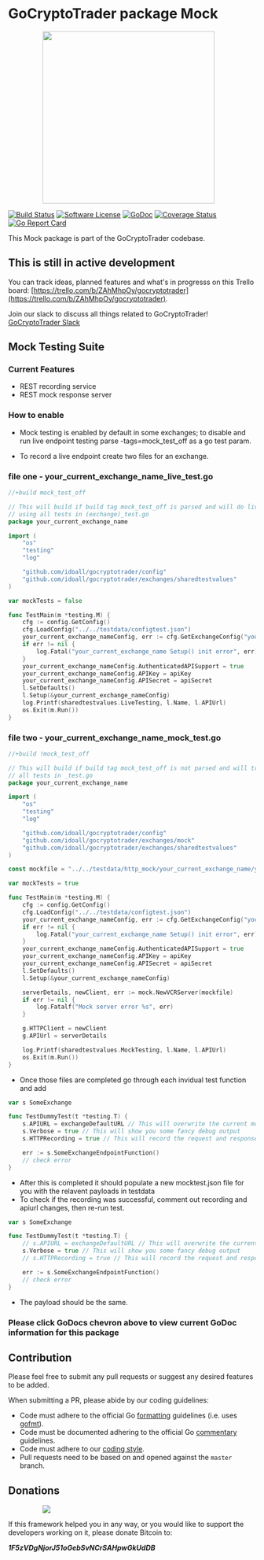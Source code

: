 # GoCryptoTrader package Mock

<img src="https://github.com/idoall/gocryptotrader/blob/master/web/src/assets/page-logo.png?raw=true" width="350px" height="350px" hspace="70">


[![Build Status](https://travis-ci.org/thrasher-corp/gocryptotrader.svg?branch=master)](https://travis-ci.org/thrasher-corp/gocryptotrader)
[![Software License](https://img.shields.io/badge/License-MIT-orange.svg?style=flat-square)](https://github.com/idoall/gocryptotrader/blob/master/LICENSE)
[![GoDoc](https://godoc.org/github.com/idoall/gocryptotrader?status.svg)](https://godoc.org/github.com/idoall/gocryptotrader/exchanges/mock)
[![Coverage Status](http://codecov.io/github/thrasher-corp/gocryptotrader/coverage.svg?branch=master)](http://codecov.io/github/thrasher-corp/gocryptotrader?branch=master)
[![Go Report Card](https://goreportcard.com/badge/github.com/idoall/gocryptotrader)](https://goreportcard.com/report/github.com/idoall/gocryptotrader)


This Mock package is part of the GoCryptoTrader codebase.

## This is still in active development

You can track ideas, planned features and what's in progresss on this Trello board: [https://trello.com/b/ZAhMhpOy/gocryptotrader](https://trello.com/b/ZAhMhpOy/gocryptotrader).

Join our slack to discuss all things related to GoCryptoTrader! [GoCryptoTrader Slack](https://join.slack.com/t/gocryptotrader/shared_invite/enQtNTQ5NDAxMjA2Mjc5LTc5ZDE1ZTNiOGM3ZGMyMmY1NTAxYWZhODE0MWM5N2JlZDk1NDU0YTViYzk4NTk3OTRiMDQzNGQ1YTc4YmRlMTk)

## Mock Testing Suite

### Current Features

+ REST recording service 
+ REST mock response server

### How to enable

+ Mock testing is enabled by default in some exchanges; to disable and run live endpoint testing parse -tags=mock_test_off as a go test param.

+ To record a live endpoint create two files for an exchange.

### file one - your_current_exchange_name_live_test.go

```go
//+build mock_test_off

// This will build if build tag mock_test_off is parsed and will do live testing
// using all tests in (exchange)_test.go
package your_current_exchange_name

import (
	"os"
	"testing"
	"log"

	"github.com/idoall/gocryptotrader/config"
	"github.com/idoall/gocryptotrader/exchanges/sharedtestvalues"
)

var mockTests = false

func TestMain(m *testing.M) {
	cfg := config.GetConfig()
	cfg.LoadConfig("../../testdata/configtest.json")
	your_current_exchange_nameConfig, err := cfg.GetExchangeConfig("your_current_exchange_name")
	if err != nil {
		log.Fatal("your_current_exchange_name Setup() init error", err)
	}
	your_current_exchange_nameConfig.AuthenticatedAPISupport = true
	your_current_exchange_nameConfig.APIKey = apiKey
	your_current_exchange_nameConfig.APISecret = apiSecret
	l.SetDefaults()
	l.Setup(&your_current_exchange_nameConfig)
	log.Printf(sharedtestvalues.LiveTesting, l.Name, l.APIUrl)
	os.Exit(m.Run())
}
```

### file two - your_current_exchange_name_mock_test.go

```go
//+build !mock_test_off

// This will build if build tag mock_test_off is not parsed and will try to mock
// all tests in _test.go
package your_current_exchange_name

import (
	"os"
	"testing"
	"log"

	"github.com/idoall/gocryptotrader/config"
	"github.com/idoall/gocryptotrader/exchanges/mock"
	"github.com/idoall/gocryptotrader/exchanges/sharedtestvalues"
)

const mockfile = "../../testdata/http_mock/your_current_exchange_name/your_current_exchange_name.json"

var mockTests = true

func TestMain(m *testing.M) {
	cfg := config.GetConfig()
	cfg.LoadConfig("../../testdata/configtest.json")
	your_current_exchange_nameConfig, err := cfg.GetExchangeConfig("your_current_exchange_name")
	if err != nil {
		log.Fatal("your_current_exchange_name Setup() init error", err)
	}
	your_current_exchange_nameConfig.AuthenticatedAPISupport = true
	your_current_exchange_nameConfig.APIKey = apiKey
	your_current_exchange_nameConfig.APISecret = apiSecret
	l.SetDefaults()
	l.Setup(&your_current_exchange_nameConfig)

	serverDetails, newClient, err := mock.NewVCRServer(mockfile)
	if err != nil {
		log.Fatalf("Mock server error %s", err)
	}

	g.HTTPClient = newClient
	g.APIUrl = serverDetails

	log.Printf(sharedtestvalues.MockTesting, l.Name, l.APIUrl)
	os.Exit(m.Run())
}

```

+ Once those files are completed go through each invidual test function and add

```go
var s SomeExchange

func TestDummyTest(t *testing.T) {
    s.APIURL = exchangeDefaultURL // This will overwrite the current mock url at localhost
    s.Verbose = true // This will show you some fancy debug output
    s.HTTPRecording = true // This will record the request and response payloads

    err := s.SomeExchangeEndpointFunction()
    // check error
}
```

+ After this is completed it should populate a new mocktest.json file for you with the relavent payloads in testdata
+ To check if the recording was successful, comment out recording and apiurl changes, then re-run test.

```go
var s SomeExchange

func TestDummyTest(t *testing.T) {
    // s.APIURL = exchangeDefaultURL // This will overwrite the current mock url at localhost
    s.Verbose = true // This will show you some fancy debug output
    // s.HTTPRecording = true // This will record the request and response payloads

    err := s.SomeExchangeEndpointFunction()
    // check error
}
```

+ The payload should be the same.

### Please click GoDocs chevron above to view current GoDoc information for this package

## Contribution

Please feel free to submit any pull requests or suggest any desired features to be added.

When submitting a PR, please abide by our coding guidelines:

+ Code must adhere to the official Go [formatting](https://golang.org/doc/effective_go.html#formatting) guidelines (i.e. uses [gofmt](https://golang.org/cmd/gofmt/)).
+ Code must be documented adhering to the official Go [commentary](https://golang.org/doc/effective_go.html#commentary) guidelines.
+ Code must adhere to our [coding style](https://github.com/idoall/gocryptotrader/blob/master/doc/coding_style.md).
+ Pull requests need to be based on and opened against the `master` branch.

## Donations

<img src="https://github.com/idoall/gocryptotrader/blob/master/web/src/assets/donate.png?raw=true" hspace="70">

If this framework helped you in any way, or you would like to support the developers working on it, please donate Bitcoin to:

***1F5zVDgNjorJ51oGebSvNCrSAHpwGkUdDB***

